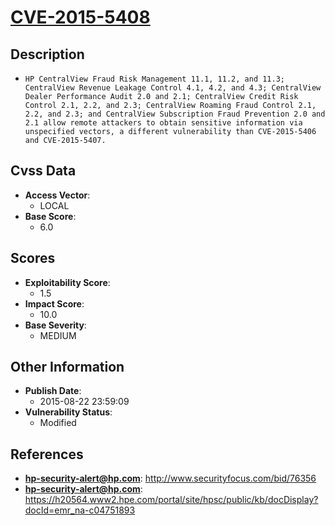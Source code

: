 
# [CVE-2015-5408](http://www.securityfocus.com/bid/76356)

## Description

- `HP CentralView Fraud Risk Management 11.1, 11.2, and 11.3; CentralView Revenue Leakage Control 4.1, 4.2, and 4.3; CentralView Dealer Performance Audit 2.0 and 2.1; CentralView Credit Risk Control 2.1, 2.2, and 2.3; CentralView Roaming Fraud Control 2.1, 2.2, and 2.3; and CentralView Subscription Fraud Prevention 2.0 and 2.1 allow remote attackers to obtain sensitive information via unspecified vectors, a different vulnerability than CVE-2015-5406 and CVE-2015-5407.`

## Cvss Data

- **Access Vector**:
  - LOCAL
- **Base Score**:
  - 6.0

## Scores

- **Exploitability Score**:
  - 1.5
- **Impact Score**:
  - 10.0
- **Base Severity**:
  - MEDIUM

## Other Information

- **Publish Date**:
  - 2015-08-22 23:59:09
- **Vulnerability Status**:
  - Modified

## References

- **hp-security-alert@hp.com**: http://www.securityfocus.com/bid/76356
- **hp-security-alert@hp.com**: https://h20564.www2.hpe.com/portal/site/hpsc/public/kb/docDisplay?docId=emr_na-c04751893
